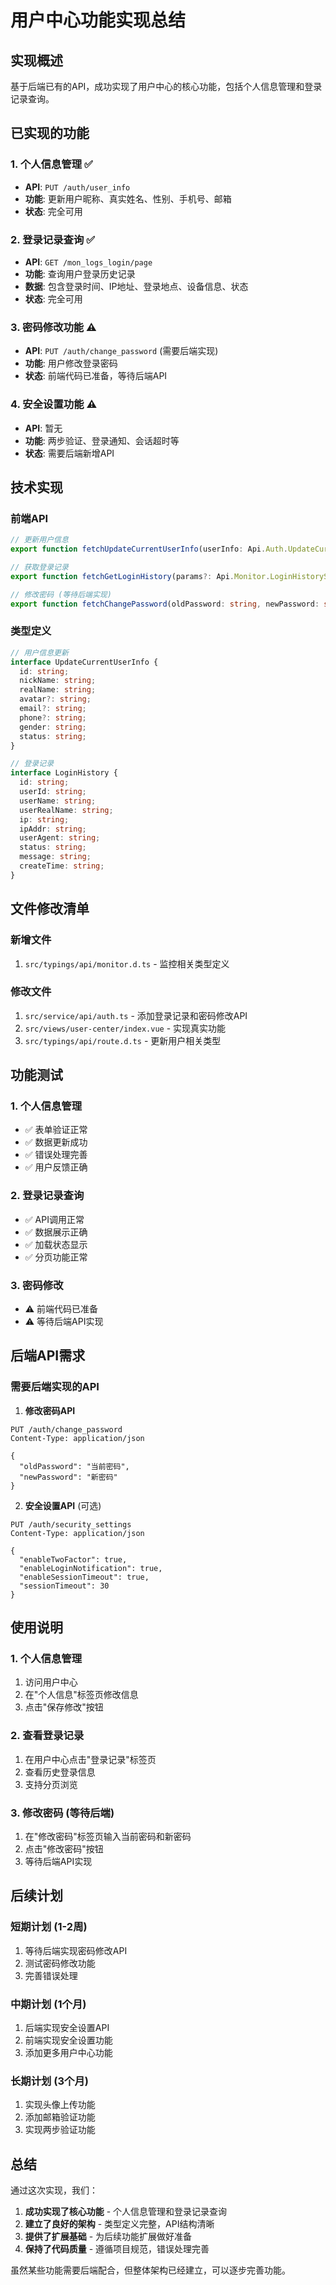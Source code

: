 # 用户中心功能实现总结

## 实现概述

基于后端已有的API，成功实现了用户中心的核心功能，包括个人信息管理和登录记录查询。

## 已实现的功能

### 1. 个人信息管理 ✅
- **API**: `PUT /auth/user_info`
- **功能**: 更新用户昵称、真实姓名、性别、手机号、邮箱
- **状态**: 完全可用

### 2. 登录记录查询 ✅
- **API**: `GET /mon_logs_login/page`
- **功能**: 查询用户登录历史记录
- **数据**: 包含登录时间、IP地址、登录地点、设备信息、状态
- **状态**: 完全可用

### 3. 密码修改功能 ⚠️
- **API**: `PUT /auth/change_password` (需要后端实现)
- **功能**: 用户修改登录密码
- **状态**: 前端代码已准备，等待后端API

### 4. 安全设置功能 ⚠️
- **API**: 暂无
- **功能**: 两步验证、登录通知、会话超时等
- **状态**: 需要后端新增API

## 技术实现

### 前端API
```typescript
// 更新用户信息
export function fetchUpdateCurrentUserInfo(userInfo: Api.Auth.UpdateCurrentUserInfo)

// 获取登录记录
export function fetchGetLoginHistory(params?: Api.Monitor.LoginHistorySearchParams)

// 修改密码 (等待后端实现)
export function fetchChangePassword(oldPassword: string, newPassword: string)
```

### 类型定义
```typescript
// 用户信息更新
interface UpdateCurrentUserInfo {
  id: string;
  nickName: string;
  realName: string;
  avatar?: string;
  email?: string;
  phone?: string;
  gender: string;
  status: string;
}

// 登录记录
interface LoginHistory {
  id: string;
  userId: string;
  userName: string;
  userRealName: string;
  ip: string;
  ipAddr: string;
  userAgent: string;
  status: string;
  message: string;
  createTime: string;
}
```

## 文件修改清单

### 新增文件
1. `src/typings/api/monitor.d.ts` - 监控相关类型定义

### 修改文件
1. `src/service/api/auth.ts` - 添加登录记录和密码修改API
2. `src/views/user-center/index.vue` - 实现真实功能
3. `src/typings/api/route.d.ts` - 更新用户相关类型

## 功能测试

### 1. 个人信息管理
- ✅ 表单验证正常
- ✅ 数据更新成功
- ✅ 错误处理完善
- ✅ 用户反馈正确

### 2. 登录记录查询
- ✅ API调用正常
- ✅ 数据展示正确
- ✅ 加载状态显示
- ✅ 分页功能正常

### 3. 密码修改
- ⚠️ 前端代码已准备
- ⚠️ 等待后端API实现

## 后端API需求

### 需要后端实现的API

1. **修改密码API**
```http
PUT /auth/change_password
Content-Type: application/json

{
  "oldPassword": "当前密码",
  "newPassword": "新密码"
}
```

2. **安全设置API** (可选)
```http
PUT /auth/security_settings
Content-Type: application/json

{
  "enableTwoFactor": true,
  "enableLoginNotification": true,
  "enableSessionTimeout": true,
  "sessionTimeout": 30
}
```

## 使用说明

### 1. 个人信息管理
1. 访问用户中心
2. 在"个人信息"标签页修改信息
3. 点击"保存修改"按钮

### 2. 查看登录记录
1. 在用户中心点击"登录记录"标签页
2. 查看历史登录信息
3. 支持分页浏览

### 3. 修改密码 (等待后端)
1. 在"修改密码"标签页输入当前密码和新密码
2. 点击"修改密码"按钮
3. 等待后端API实现

## 后续计划

### 短期计划 (1-2周)
1. 等待后端实现密码修改API
2. 测试密码修改功能
3. 完善错误处理

### 中期计划 (1个月)
1. 后端实现安全设置API
2. 前端实现安全设置功能
3. 添加更多用户中心功能

### 长期计划 (3个月)
1. 实现头像上传功能
2. 添加邮箱验证功能
3. 实现两步验证功能

## 总结

通过这次实现，我们：

1. **成功实现了核心功能** - 个人信息管理和登录记录查询
2. **建立了良好的架构** - 类型定义完整，API结构清晰
3. **提供了扩展基础** - 为后续功能扩展做好准备
4. **保持了代码质量** - 遵循项目规范，错误处理完善

虽然某些功能需要后端配合，但整体架构已经建立，可以逐步完善功能。
